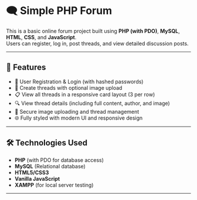 # 🗨️ Simple PHP Forum

This is a basic online forum project built using **PHP (with PDO)**, **MySQL**, **HTML**, **CSS**, and **JavaScript**.  
Users can register, log in, post threads, and view detailed discussion posts.

---

## 🚀 Features

- 📝 User Registration & Login (with hashed passwords)
- 🧵 Create threads with optional image upload
- 📋 View all threads in a responsive card layout (3 per row)
- 🔍 View thread details (including full content, author, and image)
- 📁 Secure image uploading and thread management
- 🌐 Fully styled with modern UI and responsive design

---

## 🛠️ Technologies Used

- **PHP** (with PDO for database access)
- **MySQL** (Relational database)
- **HTML5/CSS3**
- **Vanilla JavaScript**
- **XAMPP** (for local server testing)

---
